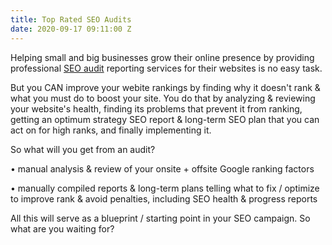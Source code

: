 ```yaml
---
title: Top Rated SEO Audits
date: 2020-09-17 09:11:00 Z
---
```


Helping small and big businesses grow their online presence by providing professional [SEO audit](https://www.fiverr.com/woofy31) reporting services for their websites is no easy task.

But you CAN improve your webite rankings by finding why it doesn't rank & what you must do to boost your site. You do that by analyzing & reviewing your website's health, finding its problems that prevent it from ranking, getting an optimum strategy SEO report & long-term SEO plan that you can act on for high ranks, and finally implementing it.

So what will you get from an audit?

• manual analysis & review of your onsite + offsite Google ranking factors

• manually compiled reports & long-term plans telling what to fix / optimize to improve rank & avoid penalties, including SEO health & progress reports

All this will serve as a blueprint / starting point in your SEO campaign. So what are you waiting for?